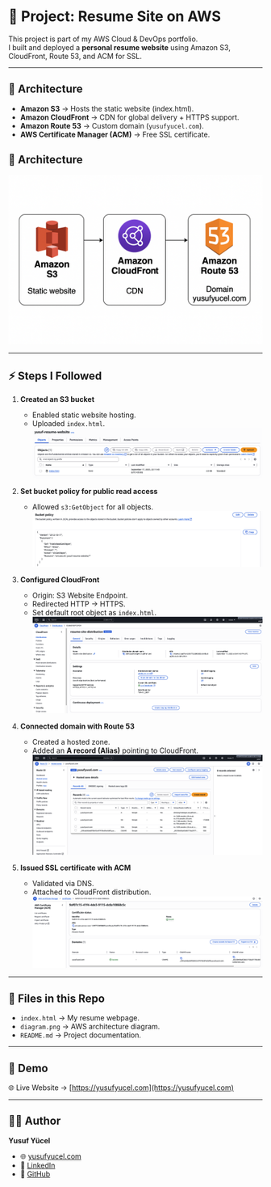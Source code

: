 # 🚀 Project: Resume Site on AWS

This project is part of my AWS Cloud & DevOps portfolio.  
I built and deployed a **personal resume website** using Amazon S3, CloudFront, Route 53, and ACM for SSL.

---

## 📌 Architecture
- **Amazon S3** → Hosts the static website (index.html).  
- **Amazon CloudFront** → CDN for global delivery + HTTPS support.  
- **Amazon Route 53** → Custom domain (`yusufyucel.com`).  
- **AWS Certificate Manager (ACM)** → Free SSL certificate.  
## 🎨 Architecture
![Architecture](screenshots/diagram-website.png)

---
## ⚡ Steps I Followed

1. **Created an S3 bucket**  
   - Enabled static website hosting.  
   - Uploaded `index.html`.  
   ![S3 Upload](screenshots/s3update.png)

2. **Set bucket policy for public read access**  
   - Allowed `s3:GetObject` for all objects.  
   ![Bucket Policy](screenshots/BucketPolicy.png)

3. **Configured CloudFront**  
   - Origin: S3 Website Endpoint.  
   - Redirected HTTP → HTTPS.  
   - Set default root object as `index.html`.  
   ![CloudFront](screenshots/CloudFront.png)

4. **Connected domain with Route 53**  
   - Created a hosted zone.  
   - Added an **A record (Alias)** pointing to CloudFront.  
   ![Route53](screenshots/Route53.png)

5. **Issued SSL certificate with ACM**  
   - Validated via DNS.  
   - Attached to CloudFront distribution.  
   ![ACM Certificate](screenshots/ACM.png)


---

## 📂 Files in this Repo
- `index.html` → My resume webpage.  
- `diagram.png` → AWS architecture diagram.  
- `README.md` → Project documentation.  

---

## 📸 Demo
🌐 Live Website → [https://yusufyucel.com](https://yusufyucel.com)  


---

## 👨‍💻 Author
**Yusuf Yücel**  
- 🌐 [yusufyucel.com](https://yusufyucel.com)  
- 💼 [LinkedIn](https://www.linkedin.com/in/yusuf-yucel/)  
- 🐙 [GitHub](https://github.com/yusufyucel-dev)
